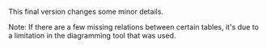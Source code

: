 This final version changes some minor details.

Note: If there are a few missing relations between certain tables, it's due to a limitation in the diagramming tool that was used.